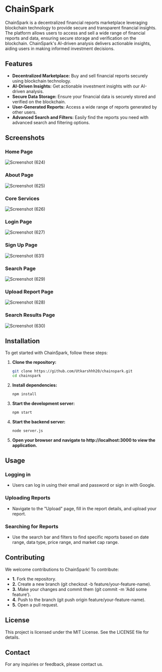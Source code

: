 # ChainSpark

ChainSpark is a decentralized financial reports marketplace leveraging blockchain technology to provide secure and transparent financial insights. The platform allows users to access and sell a wide range of financial reports and data, ensuring secure storage and verification on the blockchain. ChainSpark's AI-driven analysis delivers actionable insights, aiding users in making informed investment decisions.

## Features

- **Decentralized Marketplace:** Buy and sell financial reports securely using blockchain technology.
- **AI-Driven Insights:** Get actionable investment insights with our AI-driven analysis.
- **Secure Data Storage:** Ensure your financial data is securely stored and verified on the blockchain.
- **User-Generated Reports:** Access a wide range of reports generated by other users.
- **Advanced Search and Filters:** Easily find the reports you need with advanced search and filtering options.

## Screenshots

### Home Page
![Screenshot (624)](https://github.com/Utkarshhh20/chainspark/assets/88526325/df004970-74f3-4e1b-b6d5-ec448e6844c1)

### About Page
![Screenshot (625)](https://github.com/Utkarshhh20/chainspark/assets/88526325/3e6dabff-0fe0-4070-b1a3-4cd0f5cc23bd)

### Core Services
![Screenshot (626)](https://github.com/Utkarshhh20/chainspark/assets/88526325/931d63f8-50bd-4b34-8b39-6896f0370265)

### Login Page
![Screenshot (627)](https://github.com/Utkarshhh20/chainspark/assets/88526325/10774ba3-af36-4f35-a135-51851b44ef6e)

### Sign Up Page
![Screenshot (631)](https://github.com/Utkarshhh20/chainspark/assets/88526325/e227ae45-717f-436d-ae9e-cde5117f5700)

### Search Page
![Screenshot (629)](https://github.com/Utkarshhh20/chainspark/assets/88526325/5e1c68b8-1d05-422b-b1a4-654e8cafa6df)

### Upload Report Page
![Screenshot (628)](https://github.com/Utkarshhh20/chainspark/assets/88526325/6c946135-7b59-43a5-b590-2642a466d707)

### Search Results Page
![Screenshot (630)](https://github.com/Utkarshhh20/chainspark/assets/88526325/3f5ba426-b308-48d1-a4d7-4b3124fa7062)

## Installation

To get started with ChainSpark, follow these steps:

1. **Clone the repository:**
   ```sh
   git clone https://github.com/Utkarshhh20/chainspark.git
   cd chainspark
   ```
   
2. **Install dependencies:**
   ```sh
   npm install
   ```
   
3. **Start the development server:**
   ```sh
   npm start
   ```
   
4. **Start the backend server:**
   ```sh
   node server.js
   ```
   
5. **Open your browser and navigate to http://localhost:3000 to view the application.**

## Usage

### Logging in
- Users can log in using their email and password or sign in with Google.

### Uploading Reports
- Navigate to the "Upload" page, fill in the report details, and upload your report.

### Searching for Reports
- Use the search bar and filters to find specific reports based on date range, data type, price range, and market cap range.

## Contributing 
We welcome contributions to ChainSpark! To contribute:

- **1.** Fork the repository.
- **2.** Create a new branch (git checkout -b feature/your-feature-name).
- **3.** Make your changes and commit them (git commit -m 'Add some feature').
- **4.** Push to the branch (git push origin feature/your-feature-name).
- **5.** Open a pull request.

## License 

This project is licensed under the MIT License. See the LICENSE file for details.

## Contact 

For any inquiries or feedback, please contact us.


